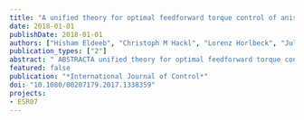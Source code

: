 ```yaml
---
title: "A unified theory for optimal feedforward torque control of anisotropic synchronous machines"
date: 2018-01-01
publishDate: 2018-01-01
authors: ["Hisham Eldeeb", "Christoph M Hackl", "Lorenz Horlbeck", "Julian Kullick"]
publication_types: ["2"]
abstract: " ABSTRACTA unified theory for optimal feedforward torque control of anisotropic synchronous machines with non-negligible stator resistance and mutual inductance is presented which allows to analytically compute (1) the optimal direct and quadrature reference currents for all operating strategies, such as maximum torque per current (MTPC), maximum current, field weakening, maximum torque per voltage (MTPV) or maximum torque per flux (MTPF), and (2) the transition points indicating when to switch between the operating strategies due to speed, voltage or current constraints. The analytical solutions allow for an (almost) instantaneous selection and computation of actual operation strategy and corresponding reference currents. Numerical methods (approximating these solutions only) are no longer required. The unified theory is based on one simple idea: all optimisation problems, their respective constraints and the computation of the intersection point(s) of voltage ellipse, current circle or torque, MTPC, MTPV, MTPF hyperbolas are reformulated implicitly as quadrics which allows to invoke the Lagrangian formalism and to find the roots of fourth-order polynomials analytically. The proposed theory is suitable for any anisotropic synchronous machine. Implementation and measurement results illustrate effectiveness and applicability of the theoretical findings in real world."
featured: false
publication: "*International Journal of Control*"
doi: "10.1080/00207179.2017.1338359"
projects:
- ESR07
---
```


